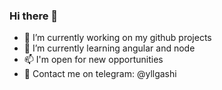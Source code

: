 ### Hi there 👋

- 🔭 I’m currently working on my github projects
- 🌱 I’m currently learning angular and node
- 📫 I'm open for new opportunities
- 💬 Contact me on telegram: @yllgashi

<!--
**yllgashi/yllgashi** is a ✨ _special_ ✨ repository because its `README.md` (this file) appears on your GitHub profile.

Here are some ideas to get you started:

- 🔭 I’m currently working on ...
- 🌱 I’m currently learning ...
- 👯 I’m looking to collaborate on ...
- 🤔 I’m looking for help with ...
- 💬 Ask me about ...
- 📫 How to reach me: ...
- 😄 Pronouns: ...
- ⚡ Fun fact: ...
-->

